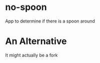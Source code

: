 # no-spoon
App to determine if there is a spoon around
# An Alternative
It might actually be a fork
